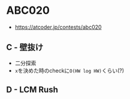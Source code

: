 # ABC020
* https://atcoder.jp/contests/abc020


## C - 壁抜け
* 二分探索
* `x`を決めた時のcheckに`O(HW log HW)`くらい(?)


## D - LCM Rush
